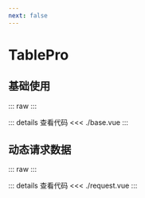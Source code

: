 ```yaml
---
next: false
---
```


<script setup>
import BaseTable from './base.vue'
import RequestTable from './request.vue'
import DemoPreview from '../DemoPreview.vue'
</script>

# TablePro

## 基础使用

::: raw
<BaseTable />
:::

::: details 查看代码
<<< ./base.vue 
:::

## 动态请求数据

::: raw
<RequestTable />
:::


::: details 查看代码
<<< ./request.vue 
:::
